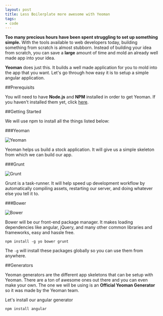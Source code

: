 ```yaml
---
layout: post
title: Less Boilerplate more awesome with Yeoman
tags:
- code
---
```


**Too many precious hours have been spent struggling to set up something simple.** With the tools available to web developers today, building something from scratch is almost stubborn. Instead of building your idea from scratch, you can save a **large** amount of time and mold an already well made app into your idea.

**Yeoman** does just this. It builds a well made application for you to mold into the app that you want. Let's go through how easy it is to setup a simple angular application.

##Prerequisits

You will need to have **Node.js** and **NPM** installed in order to get Yeoman. If you haven't installed them yet, click [here](http://nodejs.org/download).

##Getting Started

We will use npm to install all the things listed below:

###Yeoman

![Yeoman](http://juristr.com/blog/assets/imgs/node-grunt-yeoman/yeoman-logo.png)

Yeoman helps us build a stock application. It will give us a simple skeleton from which we can build our app.

###Grunt

![Grunt](http://juristr.com/blog/assets/imgs/node-grunt-yeoman/grunt-logo.jpeg)

Grunt is a task-runner. It will help speed up development workflow by automatically compiling assets, restarting our server, and doing whatever else you tell it to.

###Bower

![Bower](http://juristr.com/blog/assets/imgs/node-grunt-yeoman/bower-logo.png)

Bower will be our front-end package manager. It makes loading dependencies like angular, jQuery, and many other common libraries and frameworks, easy and hassle free.

```
npm install -g yo bower grunt
```

The `-g` will install these packages globally so you can use them from anywhere.

##Generators

Yeoman generators are the different app skeletons that can be setup with Yeoman. There are a ton of awesome ones out there and you can even make your own. The one we will be using is an **Official Yeoman Generator** so it was made by the Yeoman team.

Let's install our angular generator

```
npm install angular
